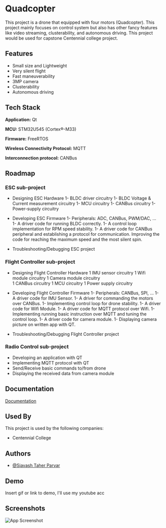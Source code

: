 # Quadcopter

This project is a drone that equipped with four motors (Quadcopter). This project mainly focuses on control system but also has other fancy features like video streaming, clusterability, and autonomous driving. This project would be used for capstone Centennial college project.


## Features

- Small size and Lightweight
- Very silent flight
- Fast maneuverability
- 3MP camera
- Clusterability
- Autonomous driving


## Tech Stack

**Application:** Qt

**MCU:** STM32U545 (Cortex®-M33)

**Firmware:** FreeRTOS

**Wireless Connectivity Protocol:** MQTT

**Interconnection protocol:** CANBus


## Roadmap

### ESC sub-project
- Designing ESC Hardware
1-	BLDC driver circuitry
1-	BLDC Voltage & Current measurement circuitry
1-	MCU circuitry
1-	CANBus circuitry
1-	Power-supply circuitry

- Developing ESC Firmware
1-	Peripherals: ADC, CANBus, PWM/DAC, ...
1-	A driver code for running BLDC correctly.
1-	A control loop implementation for RPM speed stability.
1-	A driver code for CANBus peripheral and establishing a protocol for communication.
	Improving the code for reaching the maximum speed and the most silent spin.
	
- Troubleshooting/Debugging ESC project

### Flight Controller sub-project
- Designing Flight Controller Hardware
	1 IMU sensor circuitry
	1 Wifi module circuitry
	1 Camera module circuitry	
	1 CANBus circuitry
	1 MCU circuitry
	1 Power supply circuitry

- Developing Flight Controller Firmware
1-	Peripherals: CANBus, SPI, ...
1-	A driver code for IMU Sensor.
1-	A driver for commanding the motors over CANBus.
1-	Implementing control loop for drone stability.
1-	A driver code for Wifi Module.
1-	A driver code for MQTT protocol over Wifi.
1-	Implementing running basic instruction over MQTT and tuning the control loop.
1-	A driver code for camera module.
1-	Displaying camera picture on written app with QT.

- Troubleshooting/Debugging Flight Controller project

### Radio Control sub-project
- Developing an application with QT
- Implementing MQTT protocol with QT
- Send/Receive basic commands to/from drone
- Displaying the received data from camera module


## Documentation

[Documentation](https://github.com/mend0z0/QuadCopter/tree/main/Doc)


## Used By

This project is used by the following companies:

- Centennial College

## Authors

- [@Siavash Taher Parvar](https://www.github.com/mend0z0)


## Demo

Insert gif or link to demo, I'll use my youtube acc


## Screenshots

![App Screenshot](https://via.placeholder.com/468x300?text=App+Screenshot+Here)
